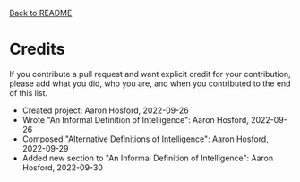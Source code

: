 [Back to README](README.md)

# Credits

If you contribute a pull request and want explicit credit for your 
contribution, please add what you did, who you are, and when you 
contributed to the end of this list.

* Created project: Aaron Hosford, 2022-09-26
* Wrote "An Informal Definition of Intelligence": 
  Aaron Hosford, 2022-09-26
* Composed "Alternative Definitions of Intelligence":
  Aaron Hosford, 2022-09-29
* Added new section to "An Informal Definition of Intelligence":
  Aaron Hosford, 2022-09-30
